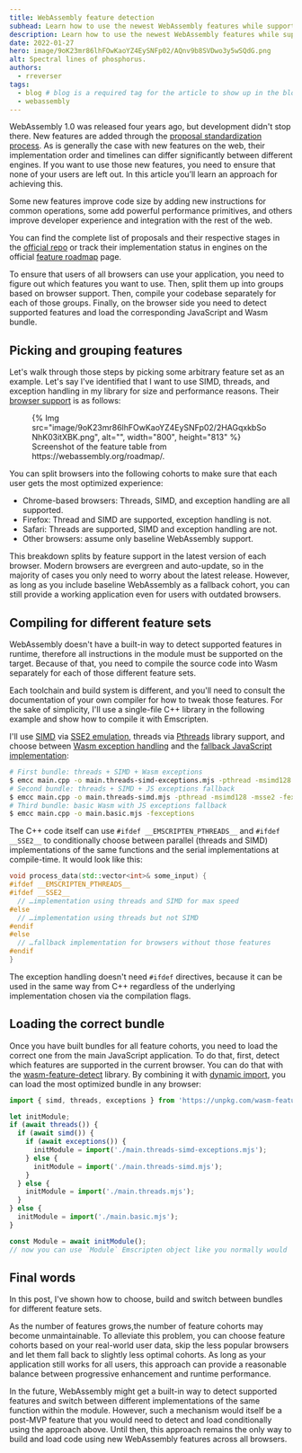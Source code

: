 ```yaml
---
title: WebAssembly feature detection
subhead: Learn how to use the newest WebAssembly features while supporting users across all browsers.
description: Learn how to use the newest WebAssembly features while supporting users across all browsers.
date: 2022-01-27
hero: image/9oK23mr86lhFOwKaoYZ4EySNFp02/AQnv9b8SVDwo3y5wSQdG.png
alt: Spectral lines of phosphorus.
authors:
  - rreverser
tags:
  - blog # blog is a required tag for the article to show up in the blog.
  - webassembly
---
```


WebAssembly 1.0 was released four years ago, but development didn't stop there. New features are added through the [proposal standardization process](https://github.com/WebAssembly/meetings/blob/main/process/phases.md). As is generally the case with new features on the web, their implementation order and timelines can differ significantly between different engines. If you want to use those new features, you need to ensure that none of your users are left out. In this article you’ll learn an approach for achieving this.

Some new features improve code size by adding new instructions for common operations, some add powerful performance primitives, and others improve developer experience and integration with the rest of the web.

You can find the complete list of proposals and their respective stages in the [official repo](https://github.com/WebAssembly/proposals) or track their implementation status in engines on the official [feature roadmap](https://webassembly.org/roadmap/) page.

To ensure that users of all browsers can use your application, you need to figure out which features you want to use. Then, split them up into groups based on browser support. Then, compile your codebase separately for each of those groups. Finally, on the browser side you need to detect supported features and load the corresponding JavaScript and Wasm bundle.

## Picking and grouping features

Let's walk through those steps by picking some arbitrary feature set as an example. Let's say I've identified that I want to use SIMD, threads, and exception handling in my library for size and performance reasons. Their [browser support](https://webassembly.org/roadmap/) is as follows:

<figure>
{% Img src="image/9oK23mr86lhFOwKaoYZ4EySNFp02/2HAGqxkbSoNhK03itXBK.png", alt="", width="800", height="813" %}
  <figcaption>
    Screenshot of the feature table from https://webassembly.org/roadmap/.
  </figcaption>
</figure>

You can split browsers into the following cohorts to make sure that each user gets the most optimized experience:

* Chrome-based browsers: Threads, SIMD, and exception handling are all supported.
* Firefox: Thread and SIMD are supported, exception handling is not.
* Safari: Threads are supported, SIMD and exception handling are not.
* Other browsers: assume only baseline WebAssembly support.

This breakdown splits by feature support in the latest version of each browser. Modern browsers are evergreen and auto-update, so in the majority of cases you only need to worry about the latest release. However, as long as you include baseline WebAssembly as a fallback cohort, you can still provide a working application even for users with outdated browsers.

## Compiling for different feature sets

WebAssembly doesn't have a built-in way to detect supported features in runtime,  therefore all instructions in the module must be supported on the target. Because of that, you need to compile the source code into Wasm separately for each of those different feature sets.

Each toolchain and build system is different, and you'll need to consult the documentation of your own compiler for how to tweak those features. For the sake of simplicity, I'll use a single-file C++ library in the following example and show how to compile it with Emscripten.

I'll use [SIMD](https://v8.dev/features/simd) via [SSE2 emulation](https://emscripten.org/docs/porting/simd.html#compiling-simd-code-targeting-x86-sse-instruction-set), threads via [Pthreads](https://emscripten.org/docs/porting/pthreads.html) library support, and choose between [Wasm exception handling](https://emscripten.org/docs/porting/exceptions.html#webassembly-exception-handling-proposal) and the [fallback JavaScript implementation](https://emscripten.org/docs/porting/exceptions.html#javascript-based-exception-support):

```bash
# First bundle: threads + SIMD + Wasm exceptions
$ emcc main.cpp -o main.threads-simd-exceptions.mjs -pthread -msimd128 -msse2 -fwasm-exceptions
# Second bundle: threads + SIMD + JS exceptions fallback
$ emcc main.cpp -o main.threads-simd.mjs -pthread -msimd128 -msse2 -fexceptions
# Third bundle: basic Wasm with JS exceptions fallback
$ emcc main.cpp -o main.basic.mjs -fexceptions
```

The C++ code itself can use `#ifdef __EMSCRIPTEN_PTHREADS__` and `#ifdef __SSE2__` to conditionally choose between parallel (threads and SIMD) implementations of the same functions and the serial implementations at compile-time. It would look like this:

```cpp
void process_data(std::vector<int>& some_input) {
#ifdef __EMSCRIPTEN_PTHREADS__
#ifdef __SSE2__
  // …implementation using threads and SIMD for max speed
#else
  // …implementation using threads but not SIMD
#endif
#else
  // …fallback implementation for browsers without those features
#endif
}
```

The exception handling doesn't need `#ifdef` directives, because it can be used in the same way from C++ regardless of the underlying implementation chosen via the compilation flags.

## Loading the correct bundle

Once you have built bundles for all feature cohorts, you need to load the correct one from the main JavaScript application. To do that, first, detect which features are supported in the current browser. You can do that with the [wasm-feature-detect](https://github.com/GoogleChromeLabs/wasm-feature-detect) library. By combining it with [dynamic import](https://v8.dev/features/dynamic-import), you can load the most optimized bundle in any browser:

```js
import { simd, threads, exceptions } from 'https://unpkg.com/wasm-feature-detect?module';

let initModule;
if (await threads()) {
  if (await simd()) {
    if (await exceptions()) {
      initModule = import('./main.threads-simd-exceptions.mjs');
    } else {
      initModule = import('./main.threads-simd.mjs');
    }
  } else {
    initModule = import('./main.threads.mjs');
  }
} else {
  initModule = import('./main.basic.mjs');
}

const Module = await initModule();
// now you can use `Module` Emscripten object like you normally would
```

## Final words

In this post, I've shown how to choose, build and switch between bundles for different feature sets.

As the number of features grows,the number of feature cohorts may become unmaintainable. To alleviate this problem, you can choose feature cohorts based on your real-world user data, skip the less popular browsers and let them fall back to slightly less optimal cohorts. As long as your application still works for all users, this approach can provide a reasonable balance between progressive enhancement and runtime performance.

In the future, WebAssembly might get a built-in way to detect supported features and switch between different implementations of the same function within the module. However, such a mechanism would itself be a post-MVP feature that you would need to detect and load conditionally using the approach above. Until then, this approach remains the only way to build and load code using new WebAssembly features across all browsers.
